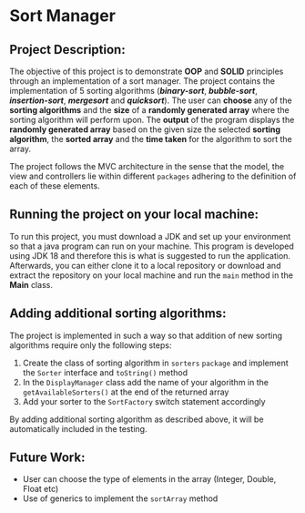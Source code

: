 # **Sort Manager**

## Project Description:
The objective of this project is to demonstrate **OOP** and **SOLID** 
principles through an implementation of a sort manager. The project
contains the implementation of 5 sorting algorithms (_**binary-sort**_, _**bubble-sort**_,
_**insertion-sort**_, _**mergesort**_ and _**quicksort**_). The user 
can **choose** any of the **sorting algorithms** and the **size** of a **randomly
generated array** where the sorting algorithm will perform upon. The **output**
of the program displays the **randomly generated array** based on the given size
the selected **sorting algorithm**, the **sorted array** and the **time taken** for the algorithm
to sort the array.

The project follows the MVC architecture in the sense that the model,
the view and controllers lie within different `packages` adhering to the
definition of each of these elements.

## Running the project on your local machine:
To run this project, you must download a JDK and set up your environment so that a java program can run on your machine.
This program is developed using JDK 18 and therefore this is what is suggested to run the application.
Afterwards, you can either clone it to a local repository or download and extract the repository on your local machine 
and run the `main` method in the **Main** class.

## Adding additional sorting algorithms:
The project is implemented in such a way so that addition of new sorting algorithms require only the following steps:
1. Create the class of sorting algorithm in `sorters` `package` and implement the `Sorter` interface and `toString()` method
2. In the `DisplayManager` class add the name of your algorithm in the `getAvailableSorters()` at the end of the returned array
3. Add your sorter to the `SortFactory` switch statement accordingly

By adding additional sorting algorithm as described above, it will be automatically included in the testing.

## Future Work:
- User can choose the type of elements in the array (Integer, Double, Float etc)
- Use of generics to implement the `sortArray` method




